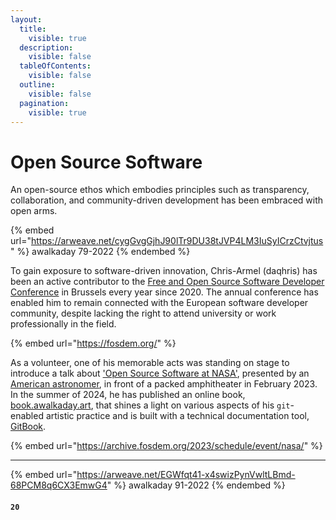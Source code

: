 ```yaml
---
layout:
  title:
    visible: true
  description:
    visible: false
  tableOfContents:
    visible: false
  outline:
    visible: false
  pagination:
    visible: true
---
```


# Open Source Software

An open-source ethos which embodies principles such as transparency, collaboration, and community-driven development has been embraced with open arms.



{% embed url="https://arweave.net/cygGvgGjhJ90lTr9DU38tJVP4LM3IuSyICrzCtvjtus" %}
awalkaday 79-2022
{% endembed %}



To gain exposure to software-driven innovation, Chris-Armel (daqhris) has been an active contributor to the [Free and Open Source Software Developer Conference](https://fosdem.org/) in Brussels every year since 2020. The annual conference has enabled him to remain connected with the European software developer community, despite lacking the right to attend university or work professionally in the field.

{% embed url="https://fosdem.org/" %}

As a volunteer, one of his memorable acts was standing on stage to introduce a talk about ['Open Source Software at NASA'](https://archive.fosdem.org/2023/schedule/event/nasa/), presented by an [American astronomer](https://crawfordsm.github.io/about/), in front of a packed amphitheater in February 2023. In the summer of 2024, he has published an online book, [book.awalkaday.art](../), that shines a light on various aspects of his `git`-enabled artistic practice and is built with a technical documentation tool, [GitBook](https://www.gitbook.com/).

{% embed url="https://archive.fosdem.org/2023/schedule/event/nasa/" %}

***



{% embed url="https://arweave.net/EGWfqt41-x4swizPynVwltLBmd-68PCM8q6CX3EmwG4" %}
awalkaday 91-2022
{% endembed %}



#### `20`
